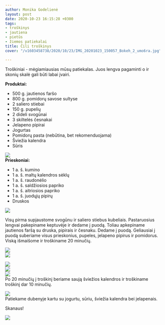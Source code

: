 ```yaml
---
author: Monika Godelienė
layout: post
date: 2020-10-23 16:15:28 +0300
tags:
- troškinys
- jautiena
- pietūs
- žiemos patiekalai
title: Čili troškinys
cover: "/v1603458738/2020/10/23/IMG_20201023_150057_Bokeh_2_umo6ra.jpg"

---
```

Troškiniai - mėgiamiausias mūsų patiekalas. Juos lengva pagaminti o ir skonių skalė gali būti labai įvairi.

**Produktai:**

* 500 g. jautienos faršo
* 800 g. pomidorų savose sultyse
* 2 saliero stiebai
* 150 g. pupelių
* 2 dideli svogūnai
* 3 skiltelės česnakai
* Jelapeno pipirai
* Jogurtas
* Pomidorų pasta (nebūtina, bet rekomenduojama)
* Šviežia kalendra
* Sūris

**![](https://res.cloudinary.com/monikagod/image/upload/v1603458749/2020/10/23/IMG_20201023_135640_Bokeh_2_bvxtev.jpg)  
Prieskoniai:**

* 1 a. š. kumino
* 1 a. š. maltų kalendros sėklų
* 1 a. š. raudonėlio
* 1 a. š. saldžiosios papriko
* 1 a. š. aitriosios papriko
* 1 a. š. juodųjų pipirų
* Druskos

![](https://res.cloudinary.com/monikagod/image/upload/v1603458749/2020/10/23/IMG_20201023_140009_Bokeh_3_zhealv.jpg)  
  
Visų pirma supjaustome svogūnu ir saliero stiebus kubeliais. Pastaruosius lengvai pakepiname keptuvėje ir dedame į puodą. Toliau apkepiname jautienos faršą su druska, pipirais ir česnaku. Dedame į puodą. Geliausiai į puodą suberiame visus prieskonius, pupeles, jelapeno pipirus ir pomidorus. Viską išmaišome ir troškiname 20 minučių.   
  
![](https://res.cloudinary.com/monikagod/image/upload/v1603458737/2020/10/23/IMG_20201023_141512_Bokeh_2_pino9d.jpg)  
![](https://res.cloudinary.com/monikagod/image/upload/v1603458737/2020/10/23/IMG_20201023_141641_Bokeh_2_cgsxdq.jpg)  
  
![](https://res.cloudinary.com/monikagod/image/upload/v1603458737/2020/10/23/IMG_20201023_141710_Bokeh_2_yxfxyd.jpg)  
![](https://res.cloudinary.com/monikagod/image/upload/v1603458737/2020/10/23/IMG_20201023_141722_Bokeh_2_kh3rmt.jpg)  
![](https://res.cloudinary.com/monikagod/image/upload/v1603458737/2020/10/23/IMG_20201023_141738_Bokeh_2_r7zxin.jpg)  
Po 20 minučių į troškinį beriame saują šviežios kalendros ir troškiname troškinį dar 10 minučių.  
  
![](https://res.cloudinary.com/monikagod/image/upload/v1603458737/2020/10/23/IMG_20201023_144358_Bokeh_2_yftjoz.jpg)  
Patiekame dubenyje kartu su jogurtu, sūriu, šviežia kalendra bei jelapenais.  
  
Skanaus!  
  
![](https://res.cloudinary.com/monikagod/image/upload/v1603458738/2020/10/23/IMG_20201023_150057_Bokeh_2_umo6ra.jpg)